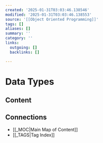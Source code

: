 ```yaml
---
created: '2025-01-31T03:03:46.138546'
modified: '2025-01-31T03:03:46.138553'
source: '[[Object Oriented Programming]]'
tags: []
aliases: []
summary: ''
category: ''
links:
  outgoing: []
  backlinks: []

---
```


# Data Types

## Content


## Connections
- [[_MOC|Main Map of Content]]
- [[_TAGS|Tag Index]]
